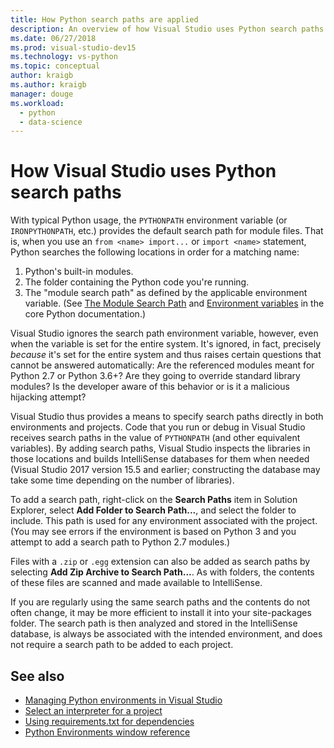 ```yaml
---
title: How Python search paths are applied
description: An overview of how Visual Studio uses Python search paths in both environments and projects.
ms.date: 06/27/2018
ms.prod: visual-studio-dev15
ms.technology: vs-python
ms.topic: conceptual
author: kraigb
ms.author: kraigb
manager: douge
ms.workload:
  - python
  - data-science
---
```


# How Visual Studio uses Python search paths

With typical Python usage, the `PYTHONPATH` environment variable (or `IRONPYTHONPATH`, etc.) provides the default search path for module files. That is, when you use an `from <name> import...` or `import <name>` statement, Python searches the following locations in order for a matching name:

1. Python's built-in modules.
1. The folder containing the Python code you're running.
1. The "module search path" as defined by the applicable environment variable. (See [The Module Search Path](https://docs.python.org/2/tutorial/modules.html#the-module-search-path) and [Environment variables](https://docs.python.org/2/using/cmdline.html#envvar-PYTHONPATH) in the core Python documentation.)

Visual Studio ignores the search path environment variable, however, even when the variable is set for the entire system. It's ignored, in fact, precisely *because* it's set for the entire system and thus raises certain questions that cannot be answered automatically: Are the referenced modules meant for Python 2.7 or Python 3.6+? Are they going to override standard library modules? Is the developer aware of this behavior or is it a malicious hijacking attempt?

Visual Studio thus provides a means to specify search paths directly in both environments and projects. Code that you run or debug in Visual Studio receives search paths in the value of `PYTHONPATH` (and other equivalent variables). By adding search paths, Visual Studio inspects the libraries in those locations and builds IntelliSense databases for them when needed (Visual Studio 2017 version 15.5 and earlier; constructing the database may take some time depending on the number of libraries).

To add a search path, right-click on the **Search Paths** item in Solution Explorer, select **Add Folder to Search Path...**, and select the folder to include. This path is used for any environment associated with the project. (You may see errors if the environment is based on Python 3 and you attempt to add a search path to Python 2.7 modules.)

Files with a `.zip` or `.egg` extension can also be added as search paths by selecting **Add Zip Archive to Search Path...**. As with folders, the contents of these files are scanned and made available to IntelliSense.

If you are regularly using the same search paths and the contents do not often change, it may be more efficient to install it into your site-packages folder. The search path is then analyzed and stored in the IntelliSense database, is always be associated with the intended environment, and does not require a search path to be added to each project.

## See also

- [Managing Python environments in Visual Studio](managing-python-environments-in-visual-studio.md)
- [Select an interpreter for a project](selecting-a-python-environment-for-a-project.md)
- [Using requirements.txt for dependencies](managing-required-packages-with-requirements-txt.md)
- [Python Environments window reference](python-environments-window-tab-reference.md)
